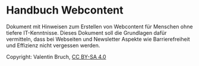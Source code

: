 # Handbuch Webcontent
Dokument mit Hinweisen zum Erstellen von Webcontent für Menschen ohne tiefere IT-Kenntnisse.
Dieses Dokument soll die Grundlagen dafür vermitteln, dass bei Webseiten und Newsletter Aspekte wie Barrierefreiheit und Effizienz nicht vergessen werden.

Copyright: Valentin Bruch, [CC BY-SA 4.0](https://creativecommons.org/licenses/by-sa/4.0/)

